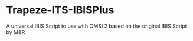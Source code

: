 # Trapeze-ITS-IBISPlus
A universal IBIS Script to use with OMSI 2 based on the original IBIS Script by M&amp;R
